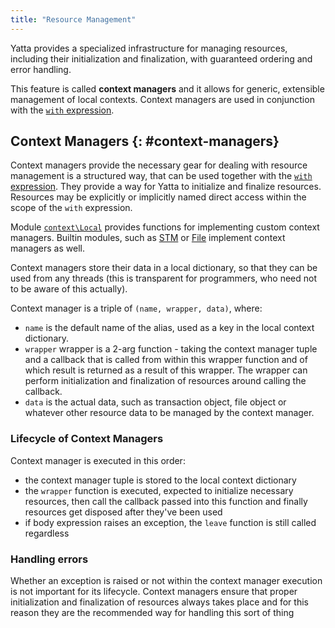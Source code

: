 ```yaml
---
title: "Resource Management"
---
```


Yatta provides a specialized infrastructure for managing resources, including their initialization and finalization, with guaranteed ordering and error handling.

This feature is called **context managers** and it allows for generic, extensible management of local contexts. Context managers are used in conjunction with the [`with` expression](/features/syntax#with-expression).

## Context Managers  {: #context-managers}
Context managers provide the necessary gear for dealing with resource management is a structured way, that can be used together with the [`with` expression](/features/syntax#with-expression).
They provide a way for Yatta to initialize and finalize resources. Resources may be explicitly or implicitly named direct access within the scope of the `with` expression.

Module [`context\Local`](/stdlib/context/local) provides functions for implementing custom context managers. Builtin modules, such as [STM](/stdlib/stm) or [File](/stdlib/file) implement context managers as well.

Context managers store their data in a local dictionary, so that they can be used from any threads (this is transparent for programmers, who need not to be aware of this actually).

Context manager is a triple of `(name, wrapper, data)`, where:

* `name` is the default name of the alias, used as a key in the local context dictionary.
* `wrapper` wrapper is a 2-arg function - taking the context manager tuple and a callback that is called from within this wrapper function and of which result is returned as a result of this wrapper. The wrapper can perform initialization and finalization of resources around calling the callback.
* `data` is the actual data, such as transaction object, file object or whatever other resource data to be managed by the context manager.

### Lifecycle of Context Managers
Context manager is executed in this order:

* the context manager tuple is stored to the local context dictionary
* the `wrapper` function is executed, expected to initialize necessary resources, then call the callback passed into this function and finally resources get disposed after they've been used
* if body expression raises an exception, the `leave` function is still called regardless

### Handling errors
Whether an exception is raised or not within the context manager execution is not important for its lifecycle. Context managers ensure that proper initialization and finalization of resources always takes place and for this reason they are the recommended way for handling this sort of thing
